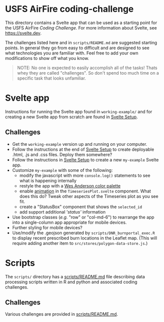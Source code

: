 # USFS AirFire coding-challenge

This directory contains a Svelte app that can be used as a starting point for
the USFS AirFire _Coding Challenge_. For more information about Svelte, see
https://svelte.dev.

The challenges listed here and in `scripts/README.md` are suggested starting
points. In general they go from easy to difficult and are designed to see what
technologies you are familiar with. Feel free to add your own modifications to
show off what you know.

> NOTE: No one is expected  to easily
accomplish all of the tasks! Thats whey they are called "challenges". So don't
spend too much time on a
specific task that looks unfamiliar.

# Svelte app

Instructions for running the Svelte app found in `working-example/` and for
creating a new Svelte app from scratch are found in
[Svelte Setup](./README-Svelte-setup.md).

## Challenges

- Get the `working-example` version up and running on your computer.
- Follow the instructions at the end of [Svelte Setup](./README-Svelte-setup.md)
  to create deployable .html, .js and .css files. Deploy them somewhere?
- Follow the instructions in [Svelte Setup](./README-Svelte-setup.md) to create
a new `my-example` Svelte app.
- Customize `my-example` with some of the following:
  - modify the javascript with more `console.log()` statements to see what is
  happening internally
  - restyle the app with a [Wes Anderson color palette](https://www.designcontest.com/blog/inspiration-gallery-wes-anderson-color-palettes/)
  - enable [animation](https://api.highcharts.com/highcharts/chart.animation)
  in the `TimeseriesPlot.svelte` component. What does this do? Tweak other
  aspects of the Timeseries plot as you see fit.
  - create a "StatusBox" component that shows the `selected_id`
  - add support additional _'status'_ information
- Use bootstrap classes (_e.g._ "row" or "col-md-6") to rearrange the app into
a single-column app appropriate for mobile devices.
- Further styling for mobile devices?
- Use/modify the .geojson generated by `scripts/DNR_burnportal_exec.R` to display
recent prescribed burn locations in the Leaflet map. (This will require adding
another item to `src/stores/polygon-data-store.js`.)

# Scripts

The `scripts/` directory has a [scripts/README.md](./scripts/README.md) file describing
data processing scripts written in R and python and associated coding challenges.

## Challenges

Various challenges are provided in [scripts/README.md](./scripts/README.md).